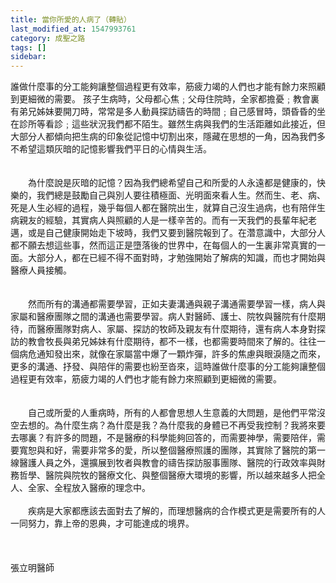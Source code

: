 ```yaml
---
title: 當你所愛的人病了（轉貼）
last_modified_at: 1547993761
category: 成聖之路
tags: []
sidebar: 
---
```


<p>誰做什麼事的分工能夠讓整個過程更有效率，筋疲力竭的人們也才能有餘力來照顧到更細微的需要。 <!--more-->孩子生病時，父母都心焦﹔父母住院時，全家都擔憂﹔教會裏有弟兄姊妹要開刀時，常常是多人動員探訪禱告的時間﹔自己感冒時，頭昏昏的坐在診所等看診﹔這些狀況我們都不陌生。雖然生病與我們的生活距離如此接近，但大部分人都傾向把生病的印象從記憶中切割出來，隱藏在思想的一角，因為我們多不希望這類灰暗的記憶影響我們平日的心情與生活。 <br/><br/><br/>　　為什麼說是灰暗的記憶？因為我們總希望自己和所愛的人永遠都是健康的，快樂的，我們總是鼓勵自己與別人要往積極面、光明面來看人生。然而生、老、病、死是人生必經的過程，幾乎每個人都在醫院出生，就算自己沒生過病，也有陪伴生病親友的經驗，其實病人與照顧的人是一樣辛苦的。而有一天我們的長輩年紀老邁，或是自己健康開始走下坡時，我們又要到醫院報到了。在濳意識中，大部分人都不願去想這些事，然而這正是墮落後的世界中，在每個人的一生裏非常真實的一面。大部分人，都在已經不得不面對時，才勉強開始了解病的知識，而也才開始與醫療人員接觸。 <br/><br/><br/>　　然而所有的溝通都需要學習，正如夫妻溝通與親子溝通需要學習一樣，病人與家屬和醫療團隊之間的溝通也需要學習。病人對醫師、護士、院牧與醫院有什麼期待，而醫療團隊對病人、家屬、探訪的牧師及親友有什麼期待，還有病人本身對探訪的教會牧長與弟兄姊妹有什麼期待，都不一樣，也都需要時間來了解的。往往一個病危通知發出來，就像在家屬當中爆了一顆炸彈，許多的焦慮與眼淚隨之而來，更多的溝通、抒發、與陪伴的需要也紛至沓來，這時誰做什麼事的分工能夠讓整個過程更有效率，筋疲力竭的人們也才能有餘力來照顧到更細微的需要。 <br/><br/><br/>　　自己或所愛的人重病時，所有的人都會思想人生意義的大問題，是他們平常沒空去想的。為什麼生病？為什麼是我？為什麼我的身體已不再受我控制？我將來要去哪裏？有許多的問題，不是醫療的科學能夠回答的，而需要神學，需要陪伴，需要寬恕與和好，需要非常多的愛，所以整個醫療照護的團隊，其實除了醫院的第一線醫護人員之外，還擴展到牧者與教會的禱告探訪服事團隊、醫院的行政效率與財務哲學、醫院與院牧的醫療文化、與整個醫療大環境的影響，所以越來越多人把全人、全家、全程放入醫療的理念中。 <br/><br/>　　疾病是大家都應該去面對去了解的，而理想醫病的合作模式更是需要所有的人一同努力，靠上帝的恩典，才可能達成的境界。 <br/><br/><br/><br/>張立明醫師<br/></p><p> </p><br/>